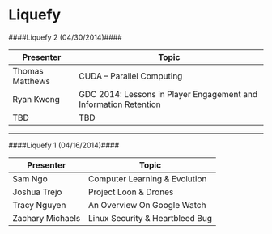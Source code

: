Liquefy
=======

####Liquefy 2 (04/30/2014)####

Presenter        | Topic
---------------- | ------------------------------
Thomas Matthews  | CUDA – Parallel Computing
Ryan Kwong    	 | GDC 2014: Lessons in Player Engagement and Information Retention
TBD     		     | TBD

--------------------------------------------------

####Liquefy 1 (04/16/2014)####

Presenter        | Topic
---------------- | ------------------------------
Sam Ngo          | Computer Learning & Evolution
Joshua Trejo     | Project Loon & Drones
Tracy Nguyen     | An Overview On Google Watch
Zachary Michaels | Linux Security & Heartbleed Bug
